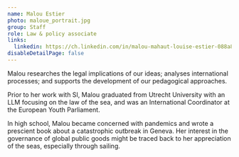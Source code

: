 ```yaml
---
name: Malou Estier
photo: maloue_portrait.jpg
group: Staff
role: Law & policy associate
links:
  linkedin: https://ch.linkedin.com/in/malou-mahaut-louise-estier-088a87193
disableDetailPage: false
---
```

Malou researches the legal implications of our ideas; analyses international processes; and supports the development of our pedagogical approaches.

Prior to her work with SI, Malou graduated from Utrecht University with an LLM focusing on the law of the sea, and was an International Coordinator at the European Youth Parliament.

In high school, Malou became concerned with pandemics and wrote a prescient book about a catastrophic outbreak in Geneva. Her interest in the governance of global public goods might be traced back to her appreciation of the seas, especially through sailing.